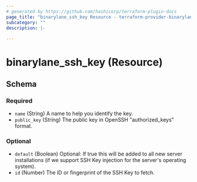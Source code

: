 ```yaml
---
# generated by https://github.com/hashicorp/terraform-plugin-docs
page_title: "binarylane_ssh_key Resource - terraform-provider-binarylane"
subcategory: ""
description: |-
  
---
```


# binarylane_ssh_key (Resource)





<!-- schema generated by tfplugindocs -->
## Schema

### Required

- `name` (String) A name to help you identify the key.
- `public_key` (String) The public key in OpenSSH "authorized_keys" format.

### Optional

- `default` (Boolean) Optional: If true this will be added to all new server installations (if we support SSH Key injection for the server's operating system).
- `id` (Number) The ID or fingerprint of the SSH Key to fetch.

